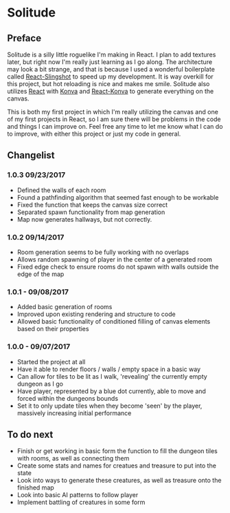 # Solitude

## Preface
Solitude is a silly little roguelike I'm making in React. I plan to add textures later, but
right now I'm really just learning as I go along. The architecture may look a bit strange,
and that is because I used a wonderful boilerplate called [React-Slingshot](https://github.com/coryhouse/react-slingshot)
to speed up my development. It is way overkill for this project, but hot reloading is nice and makes me smile. Solitude also utilizes
[React](https://facebook.github.io/react/) with [Konva](https://konvajs.github.io/) and
[React-Konva](https://github.com/lavrton/react-konva) to generate everything on the canvas.

This is both my first project in which I'm really utilizing the canvas and one of my first projects in React,
so I am sure there will be problems in the code and things I can improve on. Feel free any time to let me know what I can do to
improve, with either this project or just my code in general.

## Changelist

### 1.0.3 09/23/2017
- Defined the walls of each room
- Found a pathfinding algorithm that seemed fast enough to be workable
- Fixed the function that keeps the canvas size correct
- Separated spawn functionality from map generation
- Map now generates hallways, but not correctly.

### 1.0.2 09/14/2017
- Room generation seems to be fully working with no overlaps
- Allows random spawning of player in the center of a generated room
- Fixed edge check to ensure rooms do not spawn with walls outside the edge of the map

### 1.0.1 - 09/08/2017
- Added basic generation of rooms
- Improved upon existing rendering and structure to code
- Allowed basic functionality of conditioned filling of canvas elements based on their properties

### 1.0.0 - 09/07/2017
- Started the project at all
- Have it able to render floors / walls / empty space in a basic way
- Can allow for tiles to be lit as I walk, 'revealing' the currently empty dungeon as I go
- Have player, represented by a blue dot currently, able to move and forced within the dungeons bounds
- Set it to only update tiles when they become 'seen' by the player, massively increasing initial performance

## To do next
- Finish or get working in basic form the function to fill the dungeon tiles with rooms,
as well as connecting them
- Create some stats and names for creatues and treasure to put into the state
- Look into ways to generate these creatures, as well as treasure onto the finished map
- Look into basic AI patterns to follow player
- Implement battling of creatures in some form
